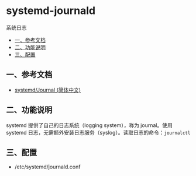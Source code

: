 # systemd-journald

系统日志

* [一、参考文档](#一参考文档)
* [二、功能说明](#二功能说明)
* [三、配置](#三配置)

## 一、参考文档

* [systemd/Journal (简体中文)](https://wiki.archlinux.org/index.php/Systemd/Journal_(%E7%AE%80%E4%BD%93%E4%B8%AD%E6%96%87))

## 二、功能说明

systemd 提供了自己的日志系统（logging system），称为 journal。使用 systemd 日志，无需额外安装日志服务（syslog）。读取日志的命令：`journalctl`

## 三、配置

* /etc/systemd/journald.conf